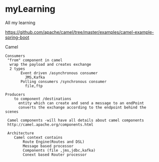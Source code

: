 # myLearning
All my learning

https://github.com/apache/camel/tree/master/examples/camel-example-spring-boot

Camel

    Consumers
     "from" component in camel 
      wrap the payload and creates exchange
      2 types 
           Event driven /asynchronous consumer
             JMS,Kafka
           Polling consumers /synchronous consumer
             file,ftp
    
    Producers
        to component /destinations
          entity which can create and send a message to an endPoint
          converts the exchange according to the endpoint behind the scenes
          
     Camel components -will have all details about camel components
     http://camel.apache.org/components.html
     
     Architecture
        Camel context contains
            Route Engine(Routes and DSL)
            Message based processor
            Components (file ,jms,jdbc,kafka)
            Conext based Router processor
        

